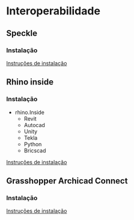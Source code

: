 # Interoperabilidade

## Speckle

### Instalação

[Instruções de instalação](./speckle/speckle_install.md)

## Rhino inside

### Instalação

 - rhino.Inside
   - Revit
   - Autocad
   - Unity
   - Tekla
   - Python
   - Bricscad

[Instruções de instalação]()


## Grasshopper Archicad Connect

### Instalação

[Instruções de instalação]()

 
